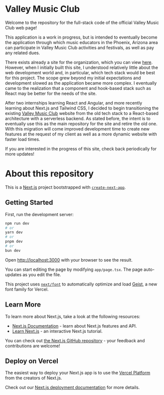 # Valley Music Club
Welcome to the repository for the full-stack code of the official Valley Music Club web page!

This application is a work in progress, but is intended to eventually become the application through which music educators in the Phoenix, Arizona area can participate in Valley Music Club activities and festivals, as well as pay any related dues. 

There exists already a site for the organization, which you can view [here](https://valleymusicclub.com/). However, when I initially built this site, I understood relatively little about the web development world and, in particular, which tech stack would be best for this project. The scope grew beyond my initial expectations and development slowed as the application became more complex. I eventually came to the realization that a component and hook-based stack such as React may be better for the needs of the site.

After two internships learning React and Angular, and more recently learning about Next.js and Tailwind CSS, I decided to begin transitioning the existing [Valley Music Club](https://valleymusicclub.com/) website from the old tech stack to a React-based architecture with a serverless backend. As stated before, the intent is to eventually use this as the main repository for the site and retire the old one. With this migration will come improved development time to create new features at the request of my client as well as a more dynamic website with faster load times.

If you are interested in the progress of this site, check back periodically for more updates!


# About this repository

This is a [Next.js](https://nextjs.org) project bootstrapped with [`create-next-app`](https://nextjs.org/docs/app/api-reference/cli/create-next-app).

## Getting Started

First, run the development server:

```bash
npm run dev
# or
yarn dev
# or
pnpm dev
# or
bun dev
```

Open [http://localhost:3000](http://localhost:3000) with your browser to see the result.

You can start editing the page by modifying `app/page.tsx`. The page auto-updates as you edit the file.

This project uses [`next/font`](https://nextjs.org/docs/app/building-your-application/optimizing/fonts) to automatically optimize and load [Geist](https://vercel.com/font), a new font family for Vercel.

## Learn More

To learn more about Next.js, take a look at the following resources:

- [Next.js Documentation](https://nextjs.org/docs) - learn about Next.js features and API.
- [Learn Next.js](https://nextjs.org/learn) - an interactive Next.js tutorial.

You can check out [the Next.js GitHub repository](https://github.com/vercel/next.js) - your feedback and contributions are welcome!

## Deploy on Vercel

The easiest way to deploy your Next.js app is to use the [Vercel Platform](https://vercel.com/new?utm_medium=default-template&filter=next.js&utm_source=create-next-app&utm_campaign=create-next-app-readme) from the creators of Next.js.

Check out our [Next.js deployment documentation](https://nextjs.org/docs/app/building-your-application/deploying) for more details.
